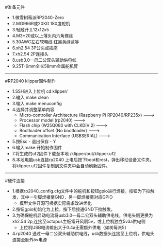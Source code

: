 #准备元件
- 1.微雪树莓派RP2040-Zero<br>
- 2.MG996R或20KG 180度舵机<br>
- 3.轻触开关12x12x5<br>
- 4.M3*20或以上薄头内六角螺丝<br>
- 5.30AWG左右软电线 红黑黄绿蓝等<br>
- 6.xh2.54 3P公头或插座<br>
- 7.xh2.54 2P连接头<br>
- 8.usb3.0一母二公双头辅助供电线
- 9.25T-6mm全长58mm金属舵机臂
--------
#RP2040 klipper固件制作
- 1.SSH进入上位机 cd klipper/ <br>
- 2.输入 make clean<br>
- 3.输入 make menuconfig<br>
- 4.选择并调整菜单内容<br>
    - Micro-controller Architecture (Raspberry Pi RP2040/RP235x)  ---><br>
    - Processor model (rp2040)  ---><br>
    - Flash chip (W25Q080 with CLKDIV 2)  ---><br>
    - Bootloader offset (No bootloader)  ---><br>
    - Communication Interface (USBSERIAL)  ---><br>
- 5.按Esc - 退出保存 - Y<br>
- 6.输入make 开始制作固件<br>
- 7.将生成的uf2固件下载至本地 /klipper/out/klipper.uf2<br>
- 8.本地电脑usb连接rp2040 上电后按下boot和rest，弹出移动设备文件夹，将klipper.uf2固件复制到文件夹中会自动刷新固件。<br>
--------
#硬件连接<br>
- 1.根据rp2040_config.cfg文件中的舵机和按钮gpio进行焊接，按钮为下拉触发，其中一引脚焊接至GND，另一脚焊接至对应GPIO<br>
    - 模型文件开源可根据实际需求改进优化
- 2.按钮gpio初始化为上拉，按下后接通GND下拉触发。<br>
- 3.为确保舵机启动电流将usb3.0一母二公双头辅助供电线，供电头侧更换为xh2.54 2p,连接至octopus主板常开风扇5v，或上位机独立5v3a供电侧
  - 上位机USB电流输出大于0.4a无需额外供电（如树莓派5）
- 4.rp2040 通过一母二公双头辅助供电线，usb数据头连接至上位机，供电头连接至额外5v电源<br>
